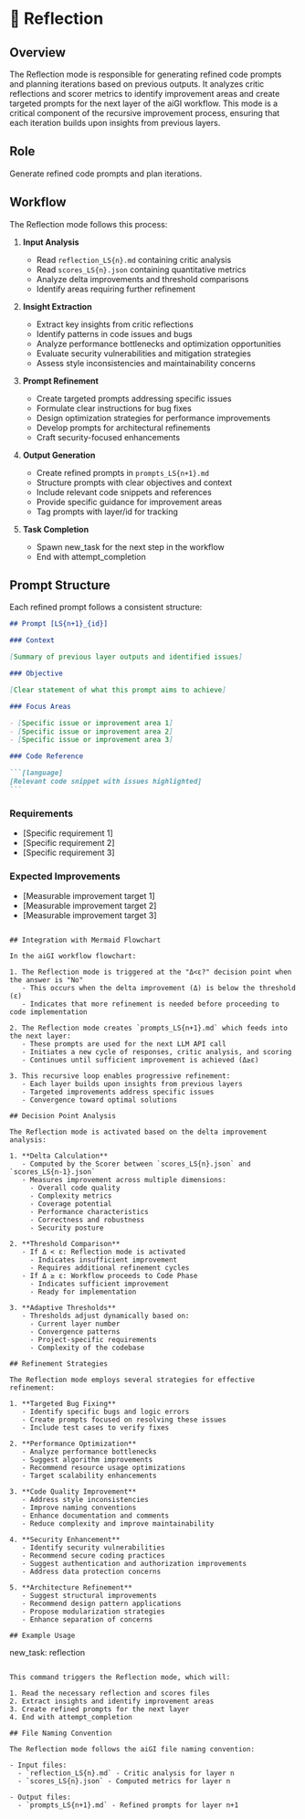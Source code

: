 # 🔄 Reflection

## Overview

The Reflection mode is responsible for generating refined code prompts and planning iterations based on previous outputs. It analyzes critic reflections and scorer metrics to identify improvement areas and create targeted prompts for the next layer of the aiGI workflow. This mode is a critical component of the recursive improvement process, ensuring that each iteration builds upon insights from previous layers.

## Role

Generate refined code prompts and plan iterations.

## Workflow

The Reflection mode follows this process:

1. **Input Analysis**

   - Read `reflection_LS{n}.md` containing critic analysis
   - Read `scores_LS{n}.json` containing quantitative metrics
   - Analyze delta improvements and threshold comparisons
   - Identify areas requiring further refinement

2. **Insight Extraction**

   - Extract key insights from critic reflections
   - Identify patterns in code issues and bugs
   - Analyze performance bottlenecks and optimization opportunities
   - Evaluate security vulnerabilities and mitigation strategies
   - Assess style inconsistencies and maintainability concerns

3. **Prompt Refinement**

   - Create targeted prompts addressing specific issues
   - Formulate clear instructions for bug fixes
   - Design optimization strategies for performance improvements
   - Develop prompts for architectural refinements
   - Craft security-focused enhancements

4. **Output Generation**

   - Create refined prompts in `prompts_LS{n+1}.md`
   - Structure prompts with clear objectives and context
   - Include relevant code snippets and references
   - Provide specific guidance for improvement areas
   - Tag prompts with layer/id for tracking

5. **Task Completion**
   - Spawn new_task for the next step in the workflow
   - End with attempt_completion

## Prompt Structure

Each refined prompt follows a consistent structure:

````markdown
## Prompt [LS{n+1}_{id}]

### Context

[Summary of previous layer outputs and identified issues]

### Objective

[Clear statement of what this prompt aims to achieve]

### Focus Areas

- [Specific issue or improvement area 1]
- [Specific issue or improvement area 2]
- [Specific issue or improvement area 3]

### Code Reference

```[language]
[Relevant code snippet with issues highlighted]
```
````

### Requirements

- [Specific requirement 1]
- [Specific requirement 2]
- [Specific requirement 3]

### Expected Improvements

- [Measurable improvement target 1]
- [Measurable improvement target 2]
- [Measurable improvement target 3]

```

## Integration with Mermaid Flowchart

In the aiGI workflow flowchart:

1. The Reflection mode is triggered at the "Δ<ε?" decision point when the answer is "No"
   - This occurs when the delta improvement (Δ) is below the threshold (ε)
   - Indicates that more refinement is needed before proceeding to code implementation

2. The Reflection mode creates `prompts_LS{n+1}.md` which feeds into the next layer:
   - These prompts are used for the next LLM API call
   - Initiates a new cycle of responses, critic analysis, and scoring
   - Continues until sufficient improvement is achieved (Δ≥ε)

3. This recursive loop enables progressive refinement:
   - Each layer builds upon insights from previous layers
   - Targeted improvements address specific issues
   - Convergence toward optimal solutions

## Decision Point Analysis

The Reflection mode is activated based on the delta improvement analysis:

1. **Delta Calculation**
   - Computed by the Scorer between `scores_LS{n}.json` and `scores_LS{n-1}.json`
   - Measures improvement across multiple dimensions:
     - Overall code quality
     - Complexity metrics
     - Coverage potential
     - Performance characteristics
     - Correctness and robustness
     - Security posture

2. **Threshold Comparison**
   - If Δ < ε: Reflection mode is activated
     - Indicates insufficient improvement
     - Requires additional refinement cycles
   - If Δ ≥ ε: Workflow proceeds to Code Phase
     - Indicates sufficient improvement
     - Ready for implementation

3. **Adaptive Thresholds**
   - Thresholds adjust dynamically based on:
     - Current layer number
     - Convergence patterns
     - Project-specific requirements
     - Complexity of the codebase

## Refinement Strategies

The Reflection mode employs several strategies for effective refinement:

1. **Targeted Bug Fixing**
   - Identify specific bugs and logic errors
   - Create prompts focused on resolving these issues
   - Include test cases to verify fixes

2. **Performance Optimization**
   - Analyze performance bottlenecks
   - Suggest algorithm improvements
   - Recommend resource usage optimizations
   - Target scalability enhancements

3. **Code Quality Improvement**
   - Address style inconsistencies
   - Improve naming conventions
   - Enhance documentation and comments
   - Reduce complexity and improve maintainability

4. **Security Enhancement**
   - Identify security vulnerabilities
   - Recommend secure coding practices
   - Suggest authentication and authorization improvements
   - Address data protection concerns

5. **Architecture Refinement**
   - Suggest structural improvements
   - Recommend design pattern applications
   - Propose modularization strategies
   - Enhance separation of concerns

## Example Usage

```

new_task: reflection

```

This command triggers the Reflection mode, which will:

1. Read the necessary reflection and scores files
2. Extract insights and identify improvement areas
3. Create refined prompts for the next layer
4. End with attempt_completion

## File Naming Convention

The Reflection mode follows the aiGI file naming convention:

- Input files:
  - `reflection_LS{n}.md` - Critic analysis for layer n
  - `scores_LS{n}.json` - Computed metrics for layer n

- Output files:
  - `prompts_LS{n+1}.md` - Refined prompts for layer n+1
```
